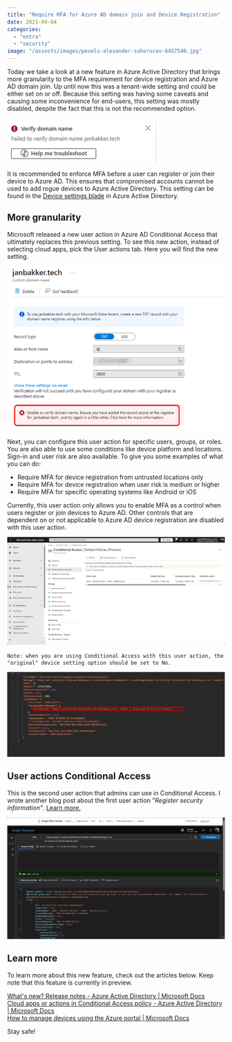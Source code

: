 ```yaml
---
title: "Require MFA for Azure AD domain join and Device Registration"
date: 2021-04-04
categories: 
  - "entra"
  - "security"
image: "/assests/images/pexels-alexander-suhorucov-6457540.jpg"
---
```


Today we take a look at a new feature in Azure Active Directory that brings more granularity to the MFA requirement for device registration and Azure AD domain join. Up until now this was a tenant-wide setting and could be either set on or off. Because this setting was having some caveats and causing some inconvenience for end-users, this setting was mostly disabled, despite the fact that this is not the recommended option.

![](/assets/images/image-1.png)

It is recommended to enforce MFA before a user can register or join their device to Azure AD. This ensures that compromised accounts cannot be used to add rogue devices to Azure Active Directory. This setting can be found in the [Device settings blade](https://portal.azure.com/#blade/Microsoft_AAD_Devices/DevicesMenuBlade/DeviceSettings/menuId/) in Azure Active Directory.

## More granularity

Microsoft released a new user action in Azure AD Conditional Access that ultimately replaces this previous setting. To see this new action, instead of selecting cloud apps, pick the User actions tab. Here you will find the new setting.

![](/assets/images/image-2.png)

Next, you can configure this user action for specific users, groups, or roles. You are also able to use some conditions like device platform and locations. Sign-in and user risk are also available. To give you some examples of what you can do:

- Require MFA for device registration from untrusted locations only
- Require MFA for device registration when user risk is medium or higher
- Require MFA for specific operating systems like Android or iOS

Currently, this user action only allows you to enable MFA as a control when users register or join devices to Azure AD. Other controls that are dependent on or not applicable to Azure AD device registration are disabled with this user action.

![](/assets/images/image-4.png)

```
Note: when you are using Conditional Access with this user action, the "original" device setting option should be set to No. 
```

![](/assets/images/image-3.png)

## User actions Conditional Access

This is the second user action that admins can use in Conditional Access. I wrote another blog post about the first user action "_Register security information"_. [Learn more.](https://janbakker.tech/require-trusted-location-for-mfa-and-sspr-registration/)

![](/assets/images/image-5.png)

## Learn more

To learn more about this new feature, check out the articles below. Keep note that this feature is currently in preview.

[What's new? Release notes - Azure Active Directory | Microsoft Docs](https://docs.microsoft.com/en-us/azure/active-directory/fundamentals/whats-new#public-preview---new-user-action-in-conditional-access-for-registering-or-joining-devices)  
[Cloud apps or actions in Conditional Access policy - Azure Active Directory | Microsoft Docs](https://docs.microsoft.com/en-us/azure/active-directory/conditional-access/concept-conditional-access-cloud-apps#user-actions)  
[How to manage devices using the Azure portal | Microsoft Docs](https://docs.microsoft.com/en-us/azure/active-directory/devices/device-management-azure-portal#configure-device-settings)

Stay safe!
